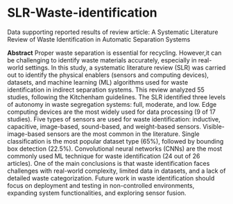 # SLR-Waste-identification
Data supporting reported results of review article: A Systematic Literature Review of Waste Identification in Automatic Separation Systems

**Abstract** Proper waste separation is essential for recycling. However,it can be challenging to identify waste materials accurately, especially in real-world settings. In this study, a systematic literature review (SLR) was carried out to identify the physical enablers (sensors and computing devices), datasets, and machine learning (ML) algorithms used for waste identification in indirect separation systems. This review analyzed 55 studies, following the Kitchenham guidelines. The SLR identified three levels of autonomy in waste segregation systems: full, moderate, and low. Edge computing devices are the most widely used for data processing (9 of 17 studies). Five types of sensors are used for waste identification: inductive, capacitive, image-based, sound-based, and weight-based sensors. Visible-image-based sensors are the most common in the literature. Single classification is the most popular dataset type (65%), followed by bounding box detection (22.5%). Convolutional neural networks (CNNs) are the most commonly used ML technique for waste identification (24 out of 26 articles). One of the main conclusions is that waste identification faces challenges with real-world complexity, limited data in datasets, and a lack of detailed waste categorization. Future work in waste identification should focus on deployment and testing in non-controlled environments, expanding system functionalities, and exploring sensor fusion.
